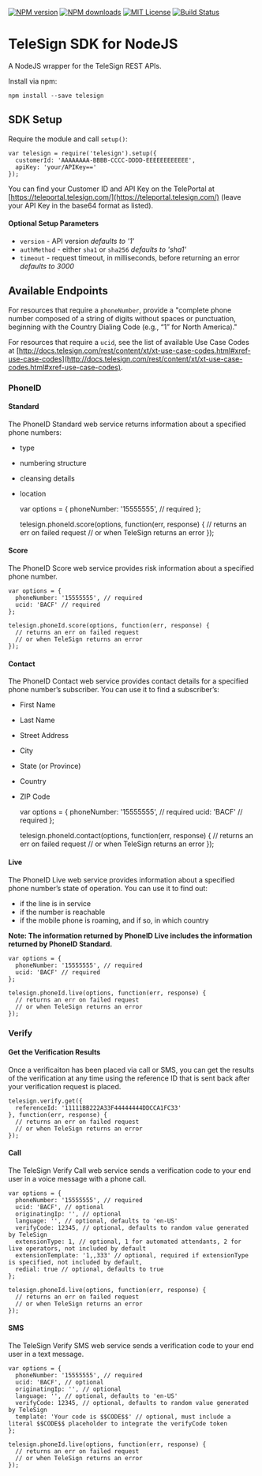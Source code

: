 [![NPM version][npm-version-image]][npm-url] [![NPM downloads][npm-downloads-image]][npm-url] [![MIT License][license-image]][license-url] [![Build Status][travis-image]][travis-url]

# TeleSign SDK for NodeJS

A NodeJS wrapper for the TeleSign REST APIs.

Install via npm:

    npm install --save telesign

## SDK Setup

Require the module and call ``setup()``:

    var telesign = require('telesign').setup({
      customerId: 'AAAAAAAA-BBBB-CCCC-DDDD-EEEEEEEEEEEE',
      apiKey: 'your/APIKey=='
    });

You can find your Customer ID and API Key on the TelePortal at [https://teleportal.telesign.com/](https://teleportal.telesign.com/) (leave your API Key in the base64 format as listed).

#### Optional Setup Parameters

- ``version`` - API version *defaults to '1'*
- ``authMethod`` - either ``sha1`` or ``sha256`` *defaults to 'sha1'*
- ``timeout`` - request timeout, in milliseconds, before returning an error *defaults to 3000*

## Available Endpoints

For resources that require a ``phoneNumber``, provide a "complete phone number composed of a string of digits without spaces or punctuation, beginning with the Country Dialing Code (e.g., “1” for North America)."

For resources that require a ``ucid``, see the list of available Use Case Codes at [http://docs.telesign.com/rest/content/xt/xt-use-case-codes.html#xref-use-case-codes](http://docs.telesign.com/rest/content/xt/xt-use-case-codes.html#xref-use-case-codes).

### PhoneID

#### Standard

The PhoneID Standard web service returns information about a specified phone numbers:

- type
- numbering structure
- cleansing details
- location


    var options = {
      phoneNumber: '15555555', // required
    };

    telesign.phoneId.score(options, function(err, response) {
      // returns an err on failed request
      // or when TeleSign returns an error
    });

#### Score

The PhoneID Score web service provides risk information about a specified phone number.

    var options = {
      phoneNumber: '15555555', // required
      ucid: 'BACF' // required
    };

    telesign.phoneId.score(options, function(err, response) {
      // returns an err on failed request
      // or when TeleSign returns an error
    });

#### Contact

The PhoneID Contact web service provides contact details for a specified phone number’s subscriber. You can use it to find a subscriber’s:

- First Name
- Last Name
- Street Address
- City
- State (or Province)
- Country
- ZIP Code


    var options = {
      phoneNumber: '15555555', // required
      ucid: 'BACF' // required
    };

    telesign.phoneId.contact(options, function(err, response) {
      // returns an err on failed request
      // or when TeleSign returns an error
    });

#### Live

The PhoneID Live web service provides information about a specified phone number’s state of operation. You can use it to find out:

- if the line is in service
- if the number is reachable
- if the mobile phone is roaming, and if so, in which country

**Note: The information returned by PhoneID Live includes the information returned by PhoneID Standard.**

    var options = {
      phoneNumber: '15555555', // required
      ucid: 'BACF' // required
    };

    telesign.phoneId.live(options, function(err, response) {
      // returns an err on failed request
      // or when TeleSign returns an error
    });

### Verify

#### Get the Verification Results

Once a verificaiton has been placed via call or SMS, you can get the results of the verification at any time using the reference ID that is sent back after your verification request is placed.

    telesign.verify.get({
      referenceId: '11111BB222A33F44444444DDCCA1FC33'
    }, function(err, response) {
      // returns an err on failed request
      // or when TeleSign returns an error
    });

#### Call

The TeleSign Verify Call web service sends a verification code to your end user in a voice message with a phone call.

    var options = {
      phoneNumber: '15555555', // required
      ucid: 'BACF', // optional
      originatingIp: '', // optional
      language: '', // optional, defaults to 'en-US'
      verifyCode: 12345, // optional, defaults to random value generated by TeleSign
      extensionType: 1, // optional, 1 for automated attendants, 2 for live operators, not included by default
      extensionTemplate: '1,,333' // optional, required if extensionType is specified, not included by default,
      redial: true // optional, defaults to true
    };

    telesign.phoneId.live(options, function(err, response) {
      // returns an err on failed request
      // or when TeleSign returns an error
    });

#### SMS

The TeleSign Verify SMS web service sends a verification code to your end user in a text message.

    var options = {
      phoneNumber: '15555555', // required
      ucid: 'BACF', // optional
      originatingIp: '', // optional
      language: '', // optional, defaults to 'en-US'
      verifyCode: 12345, // optional, defaults to random value generated by TeleSign
      template: 'Your code is $$CODE$$' // optional, must include a literal $$CODE$$ placeholder to integrate the verifyCode token
    };

    telesign.phoneId.live(options, function(err, response) {
      // returns an err on failed request
      // or when TeleSign returns an error
    });

[license-image]: http://img.shields.io/badge/license-MIT-blue.svg?style=flat-square
[license-url]: https://github.com/giftnix/telesign/blob/master/LICENSE

[npm-version-image]: http://img.shields.io/npm/v/telesign.svg?style=flat-square
[npm-downloads-image]: http://img.shields.io/npm/dm/telesign.svg?style=flat-square
[npm-url]: https://npmjs.org/package/telesign

[travis-image]: http://img.shields.io/travis/giftnix/telesign.svg?style=flat-square
[travis-url]: http://travis-ci.org/giftnix/telesign